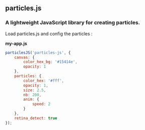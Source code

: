 ## particles.js

### A lightweight JavaScript library for creating particles.

Load particles.js and config the particles :

**my-app.js**
```javascript
particlesJS('particles-js', {
	canvas: {
		color_hex_bg: '#15414e',
		opacity: 1
	},
	particles: {
	    color_hex: '#fff',
		opacity: 1,
		size: 2.5,
		nb: 200,
		anim: {
			speed: 2
		}
	},
	retina_detect: true
});
```
